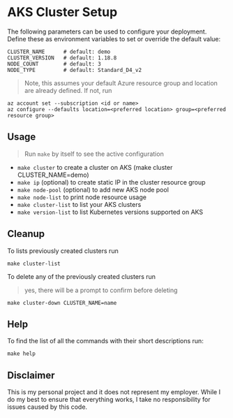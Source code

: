 # AKS Cluster Setup

The following parameters can be used to configure your deployment. Define these as environment variables to set or override the default value:

```shell
CLUSTER_NAME      # default: demo
CLUSTER_VERSION   # default: 1.18.8
NODE_COUNT        # default: 3
NODE_TYPE         # default: Standard_D4_v2
```

> Note, this assumes your default Azure resource group and location are already defined. If not, run

```shell
az account set --subscription <id or name>
az configure --defaults location=<preferred location> group=<preferred resource group>
```

## Usage

> Run `make` by itself to see the active configuration 

* `make cluster` to create a cluster on AKS (make cluster CLUSTER_NAME=demo)
* `make ip` (optional) to create static IP in the cluster resource group
* `make node-pool` (optional) to add new AKS node pool
* `make node-list` to print node resource usage
* `make cluster-list` to list your AKS clusters
* `make version-list` to list Kubernetes versions supported on AKS

## Cleanup

To lists previously created clusters run 

```shell
make cluster-list
```

To delete any of the previously created clusters run 

> yes, there will be a prompt to confirm before deleting

```shell
make cluster-down CLUSTER_NAME=name
```

## Help

To find the list of all the commands with their short descriptions run: 

```shell
make help
```

## Disclaimer

This is my personal project and it does not represent my employer. While I do my best to ensure that everything works, I take no responsibility for issues caused by this code.
